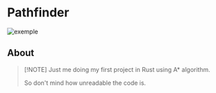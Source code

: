 # Pathfinder

<img src="https://media.discordapp.net/attachments/451371722428383236/1378617969378197616/image.png?ex=683d4189&is=683bf009&hm=374e64aa7e275a29a38b3d554eae90acc2016a90e54381eeb65ec3415801f8b2&=&format=webp&quality=lossless" alt="exemple" />

## About
>
> [!NOTE]
> Just me doing my first project in Rust using A* algorithm.
>
> So don't mind how unreadable the code is.
